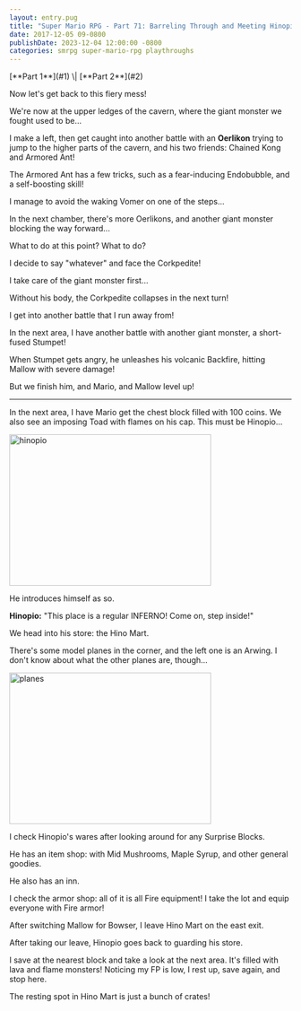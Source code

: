 ```yaml
---
layout: entry.pug
title: "Super Mario RPG - Part 71: Barreling Through and Meeting Hinopio"
date: 2017-12-05 09-0800
publishDate: 2023-12-04 12:00:00 -0800
categories: smrpg super-mario-rpg playthroughs
---
```


<p class="entry-partination" markdown="1">[**Part 1**](#1) \| [**Part 2**](#2)</p>

<a name="1"></a>

Now let's get back to this fiery mess!

We're now at the upper ledges of the cavern, where the giant monster we fought used to be...

I make a left, then get caught into another battle with an **Oerlikon** trying to jump to the higher parts of the cavern, and his two friends: Chained Kong and Armored Ant!

The Armored Ant has a few tricks, such as a fear-inducing Endobubble, and a self-boosting skill!

I manage to avoid the waking Vomer on one of the steps...

In the next chamber, there's more Oerlikons, and another giant monster blocking the way forward...

What to do at this point? What to do?

I decide to say "whatever" and face the Corkpedite!

I take care of the giant monster first...

Without his body, the Corkpedite collapses in the next turn!

I get into another battle that I run away from!

In the next area, I have another battle with another giant monster, a short-fused Stumpet!

When Stumpet gets angry, he unleashes his volcanic Backfire, hitting Mallow with severe damage!

But we finish him, and Mario, and Mallow level up!

<a name="2"></a>

---

In the next area, I have Mario get the chest block filled with 100 coins. We also see an imposing Toad with flames on his cap. This must be Hinopio...

<img src="https://i.imgur.com/POD41dM.png" alt="hinopio" width="360" height="270" id="liveblog" />

He introduces himself as so.

**Hinopio:** "This place is a regular INFERNO! Come on, step inside!"

We head into his store: the Hino Mart.

There's some model planes in the corner, and the left one is an Arwing. I don't know about what the other planes are, though...

<img src="https://i.imgur.com/flTUyjM.png" alt="planes" width="360" height="270" id="liveblog" />

I check Hinopio's wares after looking around for any Surprise Blocks.

He has an item shop: with Mid Mushrooms, Maple Syrup, and other general goodies.

He also has an inn.

I check the armor shop: all of it is all Fire equipment! I take the lot and equip everyone with Fire armor!

After switching Mallow for Bowser, I leave Hino Mart on the east exit.

After taking our leave, Hinopio goes back to guarding his store.

I save at the nearest block and take a look at the next area. It's filled with lava and flame monsters! Noticing my FP is low, I rest up, save again, and stop here.

The resting spot in Hino Mart is just a bunch of crates!